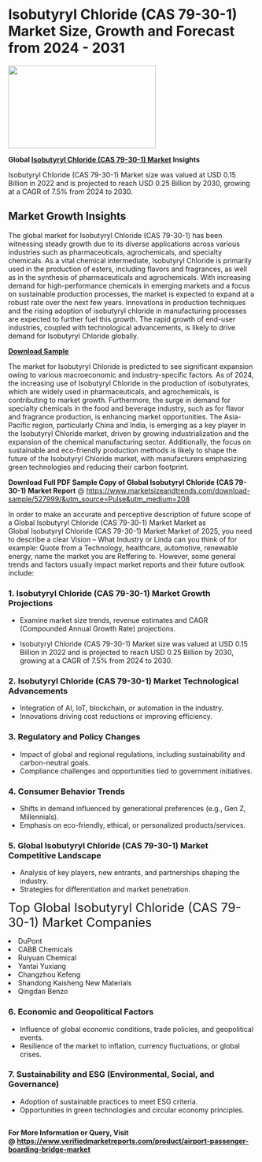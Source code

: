 <H1>Isobutyryl Chloride (CAS 79-30-1) Market Size, Growth and Forecast from 2024 - 2031</H1><img class="aligncenter size-medium wp-image-584254" src="https://thirdeyenews.in/wp-content/uploads/2024/09/Global-Market-Research-300x168.jpeg" alt="" width="300" height="168" /><p><strong>Global&nbsp;<a href="https://www.marketsizeandtrends.com/download-sample/527999/&amp;utm_source=Pulse&amp;utm_medium=208">Isobutyryl Chloride (CAS 79-30-1) Market</a> Insights</strong></p><p>Isobutyryl Chloride (CAS 79-30-1) Market size was valued at USD 0.15 Billion in 2022 and is projected to reach USD 0.25 Billion by 2030, growing at a CAGR of 7.5% from 2024 to 2030.</p><p><h2>Market Growth Insights</h2> <p>The global market for Isobutyryl Chloride (CAS 79-30-1) has been witnessing steady growth due to its diverse applications across various industries such as pharmaceuticals, agrochemicals, and specialty chemicals. As a vital chemical intermediate, Isobutyryl Chloride is primarily used in the production of esters, including flavors and fragrances, as well as in the synthesis of pharmaceuticals and agrochemicals. With increasing demand for high-performance chemicals in emerging markets and a focus on sustainable production processes, the market is expected to expand at a robust rate over the next few years. Innovations in production techniques and the rising adoption of isobutyryl chloride in manufacturing processes are expected to further fuel this growth. The rapid growth of end-user industries, coupled with technological advancements, is likely to drive demand for Isobutyryl Chloride globally.</p> <p><strong><a href="#">Download Sample</a></strong></p> <p>The market for Isobutyryl Chloride is predicted to see significant expansion owing to various macroeconomic and industry-specific factors. As of 2024, the increasing use of Isobutyryl Chloride in the production of isobutyrates, which are widely used in pharmaceuticals, and agrochemicals, is contributing to market growth. Furthermore, the surge in demand for specialty chemicals in the food and beverage industry, such as for flavor and fragrance production, is enhancing market opportunities. The Asia-Pacific region, particularly China and India, is emerging as a key player in the Isobutyryl Chloride market, driven by growing industrialization and the expansion of the chemical manufacturing sector. Additionally, the focus on sustainable and eco-friendly production methods is likely to shape the future of the Isobutyryl Chloride market, with manufacturers emphasizing green technologies and reducing their carbon footprint.</p> <p></p><p><span class=""><strong>Download Full PDF Sample Copy of Global Isobutyryl Chloride (CAS 79-30-1) Market Report</strong> @ <a href="https://www.marketsizeandtrends.com/download-sample/527999/&amp;utm_source=Pulse&amp;utm_medium=208" target="_blank">https://www.marketsizeandtrends.com/download-sample/527999/&amp;utm_source=Pulse&amp;utm_medium=208</a></span></p><p>In order to make an accurate and perceptive description of future scope of a Global&nbsp;Isobutyryl Chloride (CAS 79-30-1) Market Market as Global&nbsp;Isobutyryl Chloride (CAS 79-30-1) Market Market of 2025, you need to describe a clear Vision &ndash; What Industry or Linda can you think of for example: Quote from a Technology, healthcare, automotive, renewable energy, name the market you are Reffering to. However, some general trends and factors usually impact market reports and their future outlook include:</p><h3>1.&nbsp;<strong>Isobutyryl Chloride (CAS 79-30-1) Market Growth Projections</strong></h3><ul><li>Examine market size trends, revenue estimates and CAGR (Compounded Annual Growth Rate) projections.</li><li><p>Isobutyryl Chloride (CAS 79-30-1) Market size was valued at USD 0.15 Billion in 2022 and is projected to reach USD 0.25 Billion by 2030, growing at a CAGR of 7.5% from 2024 to 2030.</p></li></ul><h3>2.&nbsp;<strong>Isobutyryl Chloride (CAS 79-30-1) Market Technological Advancements</strong></h3><ul><li>Integration of AI, IoT, blockchain, or automation in the industry.</li><li>Innovations driving cost reductions or improving efficiency.</li></ul><h3>3.&nbsp;<strong>Regulatory and Policy Changes</strong></h3><ul><li>Impact of global and regional regulations, including sustainability and carbon-neutral goals.</li><li>Compliance challenges and opportunities tied to government initiatives.</li></ul><h3>4.&nbsp;<strong>Consumer Behavior Trends</strong></h3><ul><li>Shifts in demand influenced by generational preferences (e.g., Gen Z, Millennials).</li><li>Emphasis on eco-friendly, ethical, or personalized products/services.</li></ul><h3>5.&nbsp;<strong>Global Isobutyryl Chloride (CAS 79-30-1) Market Competitive Landscape</strong></h3><ul><li>Analysis of key players, new entrants, and partnerships shaping the industry.</li><li>Strategies for differentiation and market penetration.</li></ul><p data-pm-slice="1 1 []"><span style="color: inherit; font-family: inherit; font-size: 25px;">Top Global Isobutyryl Chloride (CAS 79-30-1) Market Companies</span></p><div class="" data-test-id=""><p><li>DuPont</li><li> CABB Chemicals</li><li> Ruiyuan Chemical</li><li> Yantai Yuxiang</li><li> Changzhou Kefeng</li><li> Shandong Kaisheng New Materials</li><li> Qingdao Benzo</li></p></div><h3>6.&nbsp;<strong>Economic and Geopolitical Factors</strong></h3><ul><li>Influence of global economic conditions, trade policies, and geopolitical events.</li><li>Resilience of the market to inflation, currency fluctuations, or global crises.</li></ul><h3>7.&nbsp;<strong>Sustainability and ESG (Environmental, Social, and Governance)</strong></h3><ul><li>Adoption of sustainable practices to meet ESG criteria.</li><li>Opportunities in green technologies and circular economy principles.</li></ul><h2><strong style="font-size: 14px;">For More Information or Query, Visit @&nbsp;</strong><a style="background-color: #ffffff; font-size: 14px;" href="https://www.marketsizeandtrends.com/report/isobutyryl-chloride-cas-79-30-1-market/" target="_blank">https://www.verifiedmarketreports.com/product/airport-passenger-boarding-bridge-market</a></h2>
